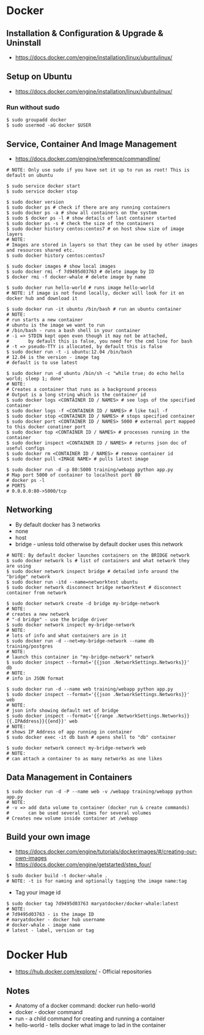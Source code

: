 # Docker

## Installation & Configuration & Upgrade & Uninstall
* https://docs.docker.com/engine/installation/linux/ubuntulinux/

## Setup on Ubuntu
* https://docs.docker.com/engine/installation/linux/ubuntulinux/
### Run without sudo
```
$ sudo groupadd docker
$ sudo usermod -aG docker $USER
```

## Service, Container And Image Management
* https://docs.docker.com/engine/reference/commandline/
```
# NOTE: Only use sudo if you have set it up to run as root! This is default on ubuntu

$ sudo service docker start
$ sudo service docker stop

$ sudo docker version
$ sudo docker ps # check if there are any running containers
$ sudo docker ps -a # show all containers on the system
$ sudo $ docker ps -l # show details of last container started
$ sudo docker ps -s # check the size of the containers
$ sudo docker history centos:centos7 # on host show size of image layers
# NOTE:
# Images are stored in layers so that they can be used by other images and resources shared etc.
$ sudo docker history centos:centos7

$ sudo docker images # show local images
$ sudo docker rmi -f 7d9495d03763 # delete image by ID
$ docker rmi -f docker-whale # delete image by name
 
$ sudo docker run hello-world # runs image hello-world
# NOTE: if image is not found locally, docker will look for it on docker hub and download it

$ sudo docker run -it ubuntu /bin/bash # run an ubuntu container
# NOTE:
# run starts a new container
# ubuntu is the image we want to run
# /bin/bash - runs a bash shell in your container
# -i => STDIN kept open even though it may not be attached,
#       by default this is false, you need for the cmd line for bash
# -t => pseudo-TTY is allocated, by default this is false
$ sudo docker run -t -i ubuntu:12.04 /bin/bash
# 12.04 is the version - image tag
# default is to use latest

$ sudo docker run -d ubuntu /bin/sh -c "while true; do echo hello world; sleep 1; done"
# NOTE:
# Creates a container that runs as a background process
# Output is a long string which is the container id
$ sudo docker logs <CONTAINER ID / NAMES> # see logs of the specified container
$ sudo docker logs -f <CONTAINER ID / NAMES> # like tail -f
$ sudo docker stop <CONTAINER ID / NAMES> # stops specified container
$ sudo docker port <CONTAINER ID / NAMES> 5000 # external port mapped to this docker conatiner port
$ sudo docker top <CONTAINER ID / NAMES> # processes running in the container
$ sudo docker inspect <CONTAINER ID / NAMES> # returns json doc of useful configs
$ sudo docker rm <CONTAINER ID / NAMES> # remove container id
$ sudo docker pull <IMAGE NAME> # pulls latest image

$ sudo docker run -d -p 80:5000 training/webapp python app.py
# Map port 5000 of container to localhost port 80
# docker ps -l
# PORTS
# 0.0.0.0:80->5000/tcp
```

## Networking
* By default docker has 3 networks
 * none
 * host
 * bridge - unless told otherwise by default docker uses this network
```
# NOTE: By default docker launches containers on the BRIDGE network
$ sudo docker network ls # list of containers and what network they are using
$ sudo docker network inspect bridge # detailed info around the "bridge" network
$ sudo docker run -itd --name=networktest ubuntu
$ sudo docker network disconnect bridge networktest # disconnect container from network

$ sudo docker network create -d bridge my-bridge-network
# NOTE:
# creates a new network
# "-d bridge" - use the bridge driver
$ sudo docker network inspect my-bridge-network
# NOTE:
# lots of info and what containers are in it
$ sudo docker run -d --net=my-bridge-network --name db training/postgres
# NOTE:
# launch this container in "my-bridge-network" network
$ sudo docker inspect --format='{{json .NetworkSettings.Networks}}'  db
# NOTE:
# info in JSON format

$ sudo docker run -d --name web training/webapp python app.py
$ sudo docker inspect --format='{{json .NetworkSettings.Networks}}'  web
# NOTE:
# json info showing default net of bridge
$ sudo docker inspect --format='{{range .NetworkSettings.Networks}}{{.IPAddress}}{{end}}' web
# NOTE:
# shows IP Address of app running in container
$ sudo docker exec -it db bash # opens shell to "db" container

$ sudo docker network connect my-bridge-network web
# NOTE:
# can attach a container to as many networks as one likes
```
## Data Management in Containers
```
$ sudo docker run -d -P --name web -v /webapp training/webapp python app.py
# NOTE:
# -v => add data volume to container (docker run & create commands)
#       can be used several times for several volumes
# Creates new volume inside container at /webapp

```

## Build your own image
* https://docs.docker.com/engine/tutorials/dockerimages/#/creating-our-own-images
* https://docs.docker.com/engine/getstarted/step_four/
```
$ sudo docker build -t docker-whale .
# NOTE: -t is for naming and optionally tagging the image name:tag
```
* Tag your image id
```
$ sudo docker tag 7d9495d03763 maryatdocker/docker-whale:latest
# NOTE:
# 7d9495d03763 - is the image ID
# maryatdocker - docker hub username
# docker-whale - image name
# latest - label, version or tag
```

# Docker Hub
* https://hub.docker.com/explore/ - Official repositories

## Notes
* Anatomy of a docker command: docker run hello-world
 * docker - docker command
 * run - a child command for creating and running a container
 * hello-world - tells docker what image to lad in the container
